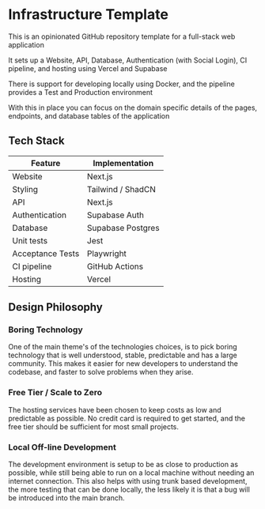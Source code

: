 # Infrastructure Template

This is an opinionated GitHub repository template for a full-stack web application

It sets up a Website, API, Database, Authentication (with Social Login), CI pipeline, and hosting using Vercel and Supabase

There is support for developing locally using Docker, and the pipeline provides a Test and Production environment

With this in place you can focus on the domain specific details of the pages, endpoints, and database tables of the application

## Tech Stack

| Feature          | Implementation    |
|------------------|-------------------|
| Website          | Next.js           |
| Styling          | Tailwind / ShadCN |
| API              | Next.js           |
| Authentication   | Supabase Auth     |
| Database         | Supabase Postgres |
| Unit tests       | Jest              |
| Acceptance Tests | Playwright        |
| CI pipeline      | GitHub Actions    |
| Hosting          | Vercel            |

## Design Philosophy

### Boring Technology

One of the main theme's of the technologies choices, is to pick boring technology that is well understood, stable, predictable and has a large community.
This makes it easier for new developers to understand the codebase, and faster to solve problems when they arise.

### Free Tier / Scale to Zero

The hosting services have been chosen to keep costs as low and predictable as possible. No credit card is required to get started, and the free tier should be sufficient for most small projects.

### Local Off-line Development

The development environment is setup to be as close to production as possible, while still being able to run on a local machine without needing an internet connection.
This also helps with using trunk based development, the more testing that can be done locally, the less likely it is that a bug will be introduced into the main branch.




